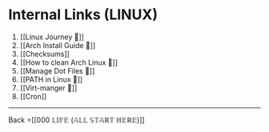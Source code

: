 # Internal Links (LINUX)
1. [[Linux Journey 🔗]]
2. [[Arch Install Guide 🔗]]
3. [[Checksums]]
4. [[How to clean Arch Linux 🔗]]
5. [[Manage Dot Files 🔗]]
6. [[PATH in Linux 🔗]]
7. [[Virt-manger 🔗]]
8. [[Cron]] 



-------------------------

Back =[[000 𝕃𝕀𝔽𝔼 (𝔸𝕃𝕃 𝕊𝕋𝔸ℝ𝕋 ℍ𝔼ℝ𝔼)]]

